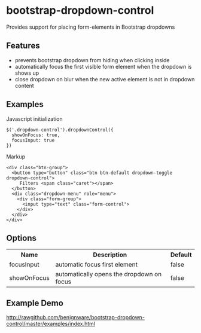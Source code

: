 bootstrap-dropdown-control
==========================

Provides support for placing form-elements in Bootstrap dropdowns

Features
--------
* prevents bootstrap dropdown from hiding when clicking inside
* automatically focus the first visible form element when the dropdown is shows up
* close dropdown on blur when the new active element is not in dropdown content

Examples
--------


Javascript initialization
```
$('.dropdown-control').dropdownControl({
  showOnFocus: true, 
  focusInput: true
})
```

Markup
```
<div class="btn-group">
  <button type="button" class="btn btn-default dropdown-toggle dropdown-control">
     Filters <span class="caret"></span>
  </button>
  <div class="dropdown-menu" role="menu">
    <div class="form-group">
      <input type="text" class="form-control">
    </div>
  </div>
</div>
```

Options
-------
<table>
  <tr>
    <th>Name</th><th>Description</th><th>Default</th>
  </tr>
  <tr>
    <td>focusInput</td><td>automatic focus first element</td><td>false</td>
  </tr>
  <tr>
    <td>showOnFocus</td><td>automatically opens the dropdown on focus</td><td>false</td>
  </tr>
</table>

Example Demo
------------
http://rawgithub.com/benignware/bootstrap-dropdown-control/master/examples/index.html